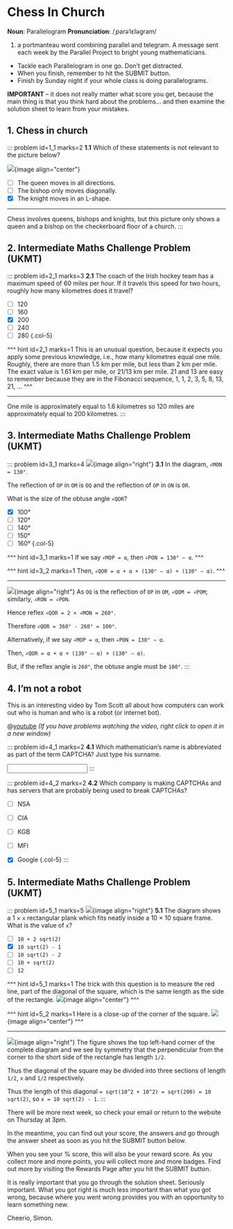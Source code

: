 # Chess In Church

<div class="dictionary">

__Noun__: Parallelogram
__Pronunciation__: /ˌparəˈlɛləɡram/

1. a portmanteau word combining parallel and telegram. A message sent each
week by the Parallel Project to bright young mathematicians.

</div>

* Tackle each Parallelogram in one go. Don’t get distracted.
* When you finish, remember to hit the SUBMIT button.
*	Finish by Sunday night if your whole class is doing parallelograms.

__IMPORTANT__ – it does not really matter what score you get, because the main thing is that you think hard about the problems... and then examine the solution sheet to learn from your mistakes.


## 1. Chess in church

::: problem id=1_1 marks=2
__1.1__ Which of these statements is not relevant to the picture below?

![](/resources/10-23-chess-in-church/1-chess.png){image align="center"}

* [ ] The queen moves in all directions.
* [ ] The bishop only moves diagonally.
* [x] The knight moves in an L-shape.

---

Chess involves queens, bishops and knights, but this picture only shows a queen and a bishop on the checkerboard floor of a church.
:::


## 2. Intermediate Maths Challenge Problem (UKMT)
<!--- (2003) Q4 --->

::: problem id=2_1 marks=3
__2.1__ The coach of the Irish hockey team has a maximum speed of 60 miles per hour. If it travels this speed for two hours, roughly how many kilometres does it travel?

* [ ] 120
* [ ] 160
* [x] 200
* [ ] 240
* [ ] 280
{.col-5}

^^^ hint id=2_1 marks=1
This is an unusual question, because it expects you apply some previous knowledge, i.e., how many kilometres equal one mile. Roughly, there are more than 1.5 km per mile, but less than 2 km per mile. The exact value is 1.61 km per mile, or 21/13 km per mile. 21 and 13 are easy to remember because they are in the Fibonacci sequence, 1, 1, 2, 3, 5, 8, 13, 21, ...
^^^

---

One mile is approximately equal to 1.6 kilometres so 120 miles are approximately equal to 200 kilometres.
:::


## 3.	Intermediate Maths Challenge Problem (UKMT)
<!--- (2003) Q14 --->

::: problem id=3_1 marks=4
![](/resources/10-23-chess-in-church/3-diagram.jpg){image align="right"}
__3.1__ In the diagram, `∠MON = 130°`.  

The reflection of `OP` in `OM` is `OQ` and the reflection of `OP` in `ON` is `OR`.  

What is the size of the obtuse angle `∠QOR`?

* [x] 100°
* [ ] 120°
* [ ] 140°
* [ ] 150°
* [ ] 160°
{.col-5}

^^^ hint id=3_1 marks=1
If we say `∠MOP = α`, then `∠PON = 130° – α`.
^^^

^^^ hint id=3_2 marks=1
Then, `∠QOR = α + α + (130° – α) + (130° – α)`.
^^^

---

![](/resources/10-23-chess-in-church/3-diagram-answer.jpg){image align="right"}
As `OQ` is the reflection of `OP` in `OM`, `∠QOM = ∠POM`; similarly, `∠RON = ∠PON`.  

Hence reflex `∠QOR = 2 × ∠MON = 260°`.  

Therefore `∠QOR = 360° - 260° = 100°`.

Alternatively, if we say `∠MOP = α`, then `∠PON = 130° – α`.  

Then, `∠QOR = α + α + (130° – α) + (130° – α)`.  

But, if the reflex angle is `260°`, the obtuse angle must be `100°`.
:::


## 4.	I’m not a robot

This is an interesting video by Tom Scott all about how computers can work out who is human and who is a robot (or internet bot).  

@[youtube](o1zNIm8GVPY?end=310&rel=0) _(If you have problems watching the video, right click to open it in a new window)_  

::: problem id=4_1 marks=2
__4.1__ Which mathematician’s name is abbreviated as part of the term CAPTCHA? Just type his surname.

<input solution="TURING"/>
:::

::: problem id=4_2 marks=2
__4.2__ Which company is making CAPTCHAs and has servers that are probably being used to break CAPTCHAs?

* [ ] NSA
* [ ] CIA
* [ ] KGB
* [ ] MFI
* [x] Google
{.col-5}
:::


## 5. Intermediate Maths Challenge Problem (UKMT)
<!--- (2003) Q24 --->

::: problem id=5_1 marks=5
![](/resources/10-23-chess-in-church/5-square.jpg){image align="right"}
__5.1__ The diagram shows a 1 × `x` rectangular plank which fits neatly inside a 10 × 10 square frame. What is the value of `x`?

* [ ] `10 + 2 sqrt(2)`
* [x] `10 sqrt(2) - 1`
* [ ] `10 sqrt(2) - 2`
* [ ] `10 + sqrt(2)`
* [ ] `12`

^^^ hint id=5_1 marks=1
The trick with this question is to measure the red line, part of the diagonal of the square, which is the same length as the side of the rectangle.
![](/resources/10-23-chess-in-church/5-square-hint1.png){image align="center"}
^^^

^^^ hint id=5_2 marks=1
Here is a close-up of the corner of the square.
![](/resources/10-23-chess-in-church/5-square-hint2.png){image align="center"}
^^^

---

![](/resources/10-23-chess-in-church/5-square-answer.jpg){image align="right"}
The figure shows the top left-hand corner of the complete diagram and we see by symmetry that the perpendicular from the corner to the short side of the rectangle has length `1/2`.  

Thus the diagonal of the square may be divided into three sections of length `1/2`, `x` and `1/2` respectively.

Thus the length of this diagonal `= sqrt(10^2 + 10^2) = sqrt(200) = 10 sqrt(2)`, so `x = 10 sqrt(2) - 1`.
:::


There will be more next week, so check your email or return to the website on Thursday at 3pm.  

In the meantime, you can find out your score, the answers and go through the answer sheet as soon as you hit the SUBMIT button below.

When you see your % score, this will also be your reward score. As you collect more and more points, you will collect more and more badges. Find out more by visiting the Rewards Page after you hit the SUBMIT button.

It is really important that you go through the solution sheet. Seriously important. What you got right is much less important than what you got wrong, because where you went wrong provides you with an opportunity to learn something new.

Cheerio,
Simon.
